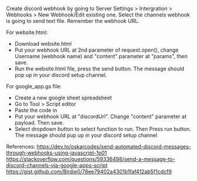 Create discord webhook by going to Server Settings > Intergration > Webhooks > New Webhook/Edit existing one. 
Select the channels webhook is going to send text file. 
Remember the webhook URL.

For website.html:
- Download website.html
- Put your webhook URL at 2nd parameter of request.open(), change Username (webhook name) and "content" parameter at "params", then save.
- Run the website.html file, press the send button. The message should pop up in your discord setup channel.

For google_app.gs file:
- Create a new google sheet spreadsheet
- Go to Tool > Script editor
- Paste the code in
- Put your webhook URL at "discordUrl". Change "content" parameter at payload. Then save.
- Select dropdown button to select function to run. Then Press run button. The message should pup up in your discord setup channel

References:
https://dev.to/oskarcodes/send-automated-discord-messages-through-webhooks-using-javascript-1p01
https://stackoverflow.com/questions/59336498/send-a-message-to-discord-channels-via-google-apps-script
https://gist.github.com/Birdie0/78ee79402a4301b1faf412ab5f1cdcf9
